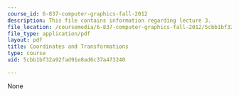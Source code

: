 ```yaml
---
course_id: 6-837-computer-graphics-fall-2012
description: This file contains information regarding lecture 3.
file_location: /coursemedia/6-837-computer-graphics-fall-2012/5cbb1bf32a92fad91e8ad6c37a473240_MIT6_837F12_Lec03.pdf
file_type: application/pdf
layout: pdf
title: Coordinates and Transformations
type: course
uid: 5cbb1bf32a92fad91e8ad6c37a473240

---
```

None